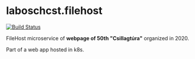 # laboschcst.filehost

[![Build Status](https://travis-ci.com/janosgats/laboschcst.filehost.svg?branch=master)](https://travis-ci.com/janosgats/laboschcst.filehost)

FileHost microservice of **webpage of 50th "Csillagtúra"** organized in 2020.

Part of a web app hosted in k8s.

